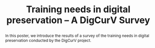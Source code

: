 ---
abstract: In this poster, we introduce the results of a survey of the training needs
  in digital preservation conducted by the DigCurV project.
creators:
- Strathmann, Stefen
- Engelhardt, Claudia
date: null
document_url: https://services.phaidra.univie.ac.at/api/object/o:294079/download
grand_parent: iPRES
institutions: []
keywords:
- ischool
- toronto
- canada
- digital preservation
- digital curation
- training
- qualification
- survey
- questionnaire
- needs assessment
- vocational
- cultural heritage institution
landing_page_url: https://phaidra.univie.ac.at/o:294079
language: eng
layout: publication
license: CC BY-NC-SA 3.0 AT
notes_url: null
parent: iPRES 2012
publication_type: poster
size: 625639
slides_url: null
source_name: iPRES
title: Training needs in digital preservation – A DigCurV Survey
year: 2012
---